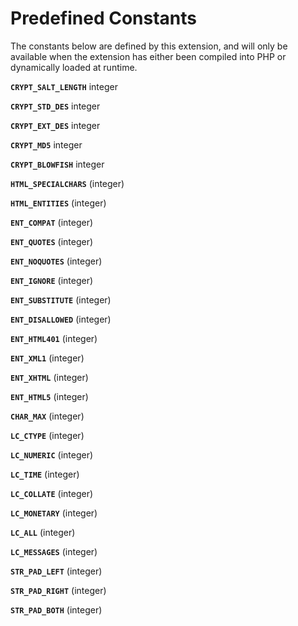 Predefined Constants
====================

The constants below are defined by this extension, and will only be
available when the extension has either been compiled into PHP or
dynamically loaded at runtime.

**`CRYPT_SALT_LENGTH`** <span class="type">integer</span>  
<span class="simpara"> </span>

**`CRYPT_STD_DES`** <span class="type">integer</span>  
<span class="simpara"> </span>

**`CRYPT_EXT_DES`** <span class="type">integer</span>  
<span class="simpara"> </span>

**`CRYPT_MD5`** <span class="type">integer</span>  
<span class="simpara"> </span>

**`CRYPT_BLOWFISH`** <span class="type">integer</span>  
<span class="simpara"> </span>

**`HTML_SPECIALCHARS`** (<span class="type">integer</span>)  
<span class="simpara"> </span>

**`HTML_ENTITIES`** (<span class="type">integer</span>)  
<span class="simpara"> </span>

**`ENT_COMPAT`** (<span class="type">integer</span>)  
<span class="simpara"> </span>

**`ENT_QUOTES`** (<span class="type">integer</span>)  
<span class="simpara"> </span>

**`ENT_NOQUOTES`** (<span class="type">integer</span>)  
<span class="simpara"> </span>

**`ENT_IGNORE`** (<span class="type">integer</span>)  
<span class="simpara"> </span>

**`ENT_SUBSTITUTE`** (<span class="type">integer</span>)  
<span class="simpara"> </span>

**`ENT_DISALLOWED`** (<span class="type">integer</span>)  
<span class="simpara"> </span>

**`ENT_HTML401`** (<span class="type">integer</span>)  
<span class="simpara"> </span>

**`ENT_XML1`** (<span class="type">integer</span>)  
<span class="simpara"> </span>

**`ENT_XHTML`** (<span class="type">integer</span>)  
<span class="simpara"> </span>

**`ENT_HTML5`** (<span class="type">integer</span>)  
<span class="simpara"> </span>

**`CHAR_MAX`** (<span class="type">integer</span>)  
<span class="simpara"> </span>

**`LC_CTYPE`** (<span class="type">integer</span>)  
<span class="simpara"> </span>

**`LC_NUMERIC`** (<span class="type">integer</span>)  
<span class="simpara"> </span>

**`LC_TIME`** (<span class="type">integer</span>)  
<span class="simpara"> </span>

**`LC_COLLATE`** (<span class="type">integer</span>)  
<span class="simpara"> </span>

**`LC_MONETARY`** (<span class="type">integer</span>)  
<span class="simpara"> </span>

**`LC_ALL`** (<span class="type">integer</span>)  
<span class="simpara"> </span>

**`LC_MESSAGES`** (<span class="type">integer</span>)  
<span class="simpara"> </span>

**`STR_PAD_LEFT`** (<span class="type">integer</span>)  
<span class="simpara"> </span>

**`STR_PAD_RIGHT`** (<span class="type">integer</span>)  
<span class="simpara"> </span>

**`STR_PAD_BOTH`** (<span class="type">integer</span>)  
<span class="simpara"> </span>
